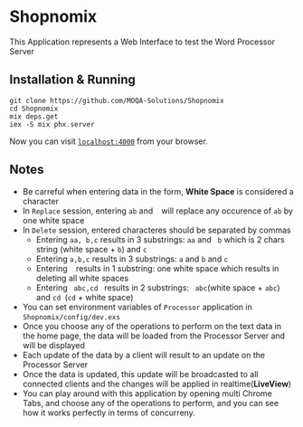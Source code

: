 # Shopnomix

This Application represents a Web Interface to test the Word Processor Server

## Installation & Running

```
git clone https://github.com/MOQA-Solutions/Shopnomix
cd Shopnomix
mix deps.get
iex -S mix phx.server
```

Now you can visit [`localhost:4000`](http://localhost:4000) from your browser.

## Notes

- Be carreful when entering data in the form, **White Space** is considered a character
- In `Replace` session, entering `ab` and ` ` will replace any occurence of `ab` by one white space
- In `Delete` session, entered characteres should be separated by commas
  - Entering `aa, b,c` results in 3 substrings: `aa` and ` b` which is 2 chars string
    (white space + `b`) and `c`
  - Entering `a,b,c` results in 3 substrings: `a` and `b` and `c` 
  - Entering ` ` results in 1 substring: one white space which results in deleting all white spaces
  - Entering `  abc,cd  ` results in 2 substrings: ` abc`(white space + `abc`) and `cd `(`cd` + white space)
- You can set environment variables of `Processor` application in `Shopnomix/config/dev.exs`
- Once you choose any of the operations to perform on the text data in the home page, the data will be 
  loaded from the Processor Server and will be displayed
- Each update of the data by a client will result to an update on the Processor Server
- Once the data is updated, this update will be broadcasted to all connected clients 
  and the changes will be applied in realtime(**LiveView**)
- You can play around with this application by opening multi Chrome Tabs, and choose any of 
  the operations to perform, and you can see how it works perfectly in terms of concurreny.
 
